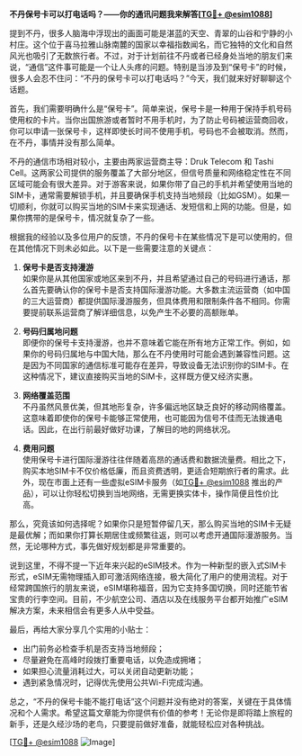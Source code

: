 **不丹保号卡可以打电话吗？——你的通讯问题我来解答[[TG💪+ @esim1088](https://t.me/s/esim1088)]**

提到不丹，很多人脑海中浮现出的画面可能是湛蓝的天空、青翠的山谷和宁静的小村庄。这个位于喜马拉雅山脉南麓的国家以幸福指数闻名，而它独特的文化和自然风光也吸引了无数旅行者。不过，对于计划前往不丹或者已经身处当地的朋友们来说，“通信”这件事可能是一个让人头疼的问题。特别是当涉及到“保号卡”的时候，很多人会忍不住问：“不丹的保号卡可以打电话吗？”今天，我们就来好好聊聊这个话题。

首先，我们需要明确什么是“保号卡”。简单来说，保号卡是一种用于保持手机号码使用权的卡片。当你出国旅游或者暂时不用手机时，为了防止号码被运营商回收，你可以申请一张保号卡，这样即使长时间不使用手机，号码也不会被取消。然而，在不丹，事情并没有那么简单。

不丹的通信市场相对较小，主要由两家运营商主导：Druk Telecom 和 Tashi Cell。这两家公司提供的服务覆盖了大部分地区，但信号质量和网络稳定性在不同区域可能会有很大差异。对于游客来说，如果你带了自己的手机并希望使用当地的SIM卡，通常需要解锁手机，并且要确保手机支持当地频段（比如GSM）。如果一切顺利，你就可以购买当地的SIM卡来实现通话、发短信和上网的功能。但是，如果你携带的是保号卡，情况就复杂了一些。

根据我的经验以及多位用户的反馈，不丹的保号卡在某些情况下是可以使用的，但在其他情况下则未必如此。以下是一些需要注意的关键点：

1. **保号卡是否支持漫游**  
   如果你是从其他国家或地区来到不丹，并且希望通过自己的号码进行通话，那么首先要确认你的保号卡是否支持国际漫游功能。大多数主流运营商（如中国的三大运营商）都提供国际漫游服务，但具体费用和限制条件各不相同。你需要提前联系运营商了解详细信息，以免产生不必要的高额账单。

2. **号码归属地问题**  
   即便你的保号卡支持漫游，也并不意味着它能在所有地方正常工作。例如，如果你的号码归属地与中国大陆，那么在不丹使用时可能会遇到兼容性问题。这是因为不同国家的通信标准可能存在差异，导致设备无法识别你的SIM卡。在这种情况下，建议直接购买当地的SIM卡，这样既方便又经济实惠。

3. **网络覆盖范围**  
   不丹虽然风景优美，但其地形复杂，许多偏远地区缺乏良好的移动网络覆盖。这意味着即使你的保号卡能够正常使用，也可能因为信号不佳而无法拨通电话。因此，在出行前最好做好功课，了解目的地的网络状况。

4. **费用问题**  
   使用保号卡进行国际漫游往往伴随着高昂的通话费和数据流量费。相比之下，购买本地SIM卡不仅价格低廉，而且资费透明，更适合短期旅行者的需求。此外，现在市面上还有一些虚拟eSIM卡服务（如[TG💪+ @esim1088](https://t.me/s/esim1088) 推出的产品），可以让你轻松切换到当地网络，无需更换实体卡，操作简便且性价比高。

那么，究竟该如何选择呢？如果你只是短暂停留几天，那么购买当地的SIM卡无疑是最优解；而如果你打算长期居住或频繁往返，则可以考虑开通国际漫游服务。当然，无论哪种方式，事先做好规划都是非常重要的。

说到这里，不得不提一下近年来兴起的eSIM技术。作为一种新型的嵌入式SIM卡形式，eSIM无需物理插入即可激活网络连接，极大简化了用户的使用流程。对于经常跨国旅行的朋友来说，eSIM堪称福音，因为它支持多国切换，同时还能节省宝贵的行李空间。目前，不少航空公司、酒店以及在线服务平台都开始推广eSIM解决方案，未来相信会有更多人从中受益。

最后，再给大家分享几个实用的小贴士：
- 出门前务必检查手机是否支持当地频段；
- 尽量避免在高峰时段拨打重要电话，以免造成拥堵；
- 如果担心流量消耗过大，可以关闭自动更新功能；
- 遇到紧急情况时，记得优先使用公共Wi-Fi完成沟通。

总之，“不丹的保号卡能不能打电话”这个问题并没有绝对的答案，关键在于具体情况和个人需求。希望这篇文章能为你提供有价值的参考！无论你是即将踏上旅程的新手，还是久经沙场的老鸟，只要提前做好准备，就能轻松应对各种挑战。

[[TG💪+ @esim1088](https://t.me/s/esim1088) ![Image](https://i.postimg.cc/4NQfJmqS/Snipaste-2025-05-13-00-14-12.png)]